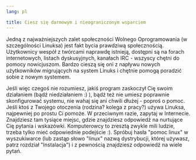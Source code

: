 ```yaml
---
lang: pl

title: Ciesz się darmowym i nieograniczonym wsparciem
---
```


Jedną z najważniejszych zalet społeczności Wolnego Oprogramowania
(w szczególności Linuksa) jest fakt bycia prawdziwą społecznością.
Użytkownicy wespół z twórcami naprawdę istnieją, dostępni są na forach
internetowych, listach dyskusyjnych, kanałach IRC - wszyscy chętni do
pomocy nowicjuszom. Bardzo cieszą się oni z napływu nowych użytkowników
migrujących na system Linuks i chętnie pomogą poradzić sobie
z nowym systemem.

Jeśli więc czegoś nie rozumiesz, jakiś program zaskoczył Cię swoim
działaniem (bądź niedziałaniem :) ), bądź też nie umiesz poprawnie
skonfigurować systemu, nie wahaj się ani chwili dłużej - poproś o pomoc.
Jeśli ktoś z Twojego otoczenia (rodzina? kolega z pracy?) używa Linuksa,
najpewniej po prostu Ci pomoże. W przeciwnym razie, zapytaj w Internecie.
Znajdziesz tam tysiące miejsc, gdzie znajdziesz odpowiedź na nurtujące
Cię pytania i wskazówki. Komputerowcy to zresztą zwykle mili ludzie,
trzeba tylko mieć odpowiednie podejście :). Spróbuj hasła "pomoc linux"
w wyszukiwarce (lub zastąp słowo "linux" nazwą dystrybucji, której
używasz, patrz rozdział "Instalacja") i z pewnością znajdziesz odpowiedź
na wiele pytań.




